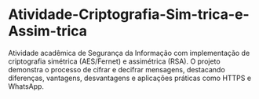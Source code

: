 # Atividade-Criptografia-Sim-trica-e-Assim-trica
Atividade acadêmica de Segurança da Informação com implementação de criptografia simétrica (AES/Fernet) e assimétrica (RSA). O projeto demonstra o processo de cifrar e decifrar mensagens, destacando diferenças, vantagens, desvantagens e aplicações práticas como HTTPS e WhatsApp.
